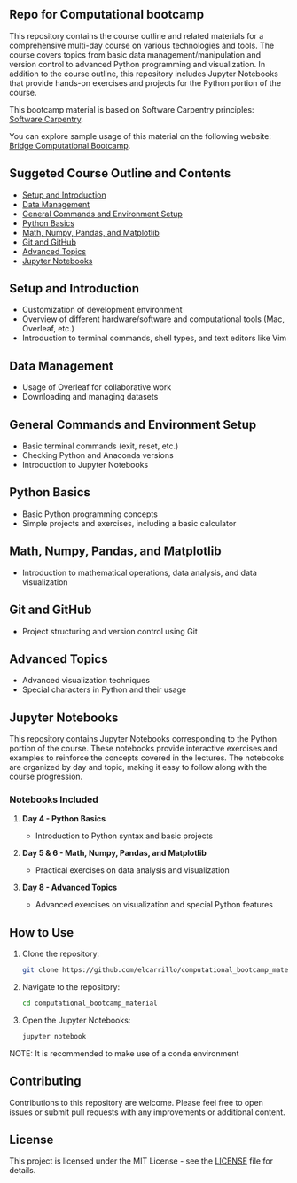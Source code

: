 
## Repo for Computational bootcamp 

This repository contains the course outline and related materials for a comprehensive multi-day course on various technologies and tools. The course covers topics from basic data management/manipulation and version control to advanced Python programming and visualization. In addition to the course outline, this repository includes Jupyter Notebooks that provide hands-on exercises and projects for the Python portion of the course.

This bootcamp material is based on Software Carpentry principles: [Software Carpentry](https://software-carpentry.org/).

You can explore sample usage of this material on the following website: [Bridge Computational Bootcamp](https://elcarrillo.github.io/2023-08-01-bridge_computational_bootcamp/).

## Suggeted Course Outline and Contents

- [Setup and Introduction](#setup-and-introduction)
- [Data Management](#data-management)
- [General Commands and Environment Setup](#general-commands-and-environment-setup)
- [Python Basics](#python-basics)
- [Math, Numpy, Pandas, and Matplotlib](#math-numpy-pandas-and-matplotlib)
- [Git and GitHub](#git-and-github)
- [Advanced Topics](#advanced-topics)
- [Jupyter Notebooks](#jupyter-notebooks)

## Setup and Introduction

- Customization of development environment
- Overview of different hardware/software and computational tools (Mac, Overleaf, etc.)
- Introduction to terminal commands, shell types, and text editors like Vim

## Data Management

- Usage of Overleaf for collaborative work
- Downloading and managing datasets

## General Commands and Environment Setup

- Basic terminal commands (exit, reset, etc.)
- Checking Python and Anaconda versions
- Introduction to Jupyter Notebooks

## Python Basics

- Basic Python programming concepts
- Simple projects and exercises, including a basic calculator

## Math, Numpy, Pandas, and Matplotlib

- Introduction to mathematical operations, data analysis, and data visualization

## Git and GitHub

- Project structuring and version control using Git

## Advanced Topics

- Advanced visualization techniques
- Special characters in Python and their usage

## Jupyter Notebooks

This repository contains Jupyter Notebooks corresponding to the Python portion of the course. These notebooks provide interactive exercises and examples to reinforce the concepts covered in the lectures. The notebooks are organized by day and topic, making it easy to follow along with the course progression.

### Notebooks Included

1. **Day 4 - Python Basics**
   - Introduction to Python syntax and basic projects

2. **Day 5 & 6 - Math, Numpy, Pandas, and Matplotlib**
   - Practical exercises on data analysis and visualization

3. **Day 8 - Advanced Topics**
   - Advanced exercises on visualization and special Python features

## How to Use

1. Clone the repository:
   ```sh
   git clone https://github.com/elcarrillo/computational_bootcamp_material.git
   ```
2. Navigate to the repository:
   ```sh
   cd computational_bootcamp_material
   ```
3. Open the Jupyter Notebooks:
   ```sh
   jupyter notebook
   ```
  NOTE: It is recommended to make use of a conda environment

## Contributing

Contributions to this repository are welcome. Please feel free to open issues or submit pull requests with any improvements or additional content.

## License

This project is licensed under the MIT License - see the [LICENSE](LICENSE) file for details.

